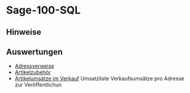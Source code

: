# Sage-100-SQL

## Hinweise

## Auswertungen

- [Adressverweise](Auswertungen/Sage100_Adressverweise.sql)
- [Artikelzubehör](Auswertungen/Sage100_Artikelzubehör.sql)
- [Artikelumsätze im Verkauf](Auswertungen/Sage100_UmsätzeVK.sql) Umsatzliste Verkaufsumsätze pro Adresse zur Veröffentlichun
